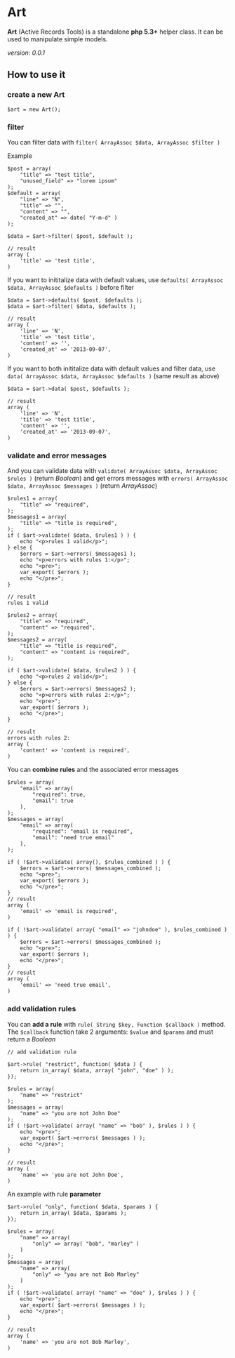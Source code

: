 Art
===

__Art__ (Active Records Tools) is a standalone __php 5.3+__ helper class. It can be used to manipulate simple models.

*version: 0.0.1*

## How to use it

### create a new Art

	$art = new Art();

### filter 

You can filter data with `filter( ArrayAssoc $data, ArrayAssoc $filter )`

Example

	$post = array(
		"title" => "test title",
		"unused_field" => "lorem ipsum"
	);
	$default = array(
		"line" => "N",
		"title" => "",
		"content" => "",
		"created_at" => date( "Y-m-d" )
	);
	
    $data = $art->filter( $post, $default );
	
	// result
	array (
		'title' => 'test title',
	)

If you want to inititalize data with default values, use `defaults( ArrayAssoc $data, ArrayAssoc $defaults )` before filter

	$data = $art->defaults( $post, $defaults );
    $data = $art->filter( $data, $defaults );
    
	// result
	array (
		'line' => 'N',
		'title' => 'test title',
		'content' => '',
		'created_at' => '2013-09-07',
	)

If you want to both inititalize data with default values and filter data, use `data( ArrayAssoc $data, ArrayAssoc $defaults )` (same result as above)

	$data = $art->data( $post, $defaults );
    
	// result
	array (
		'line' => 'N',
		'title' => 'test title',
		'content' => '',
		'created_at' => '2013-09-07',
	)

### validate and error messages

And you can validate data with `validate( ArrayAssoc $data, ArrayAssoc $rules )` (return *Boolean*) and get errors messages with `errors( ArrayAssoc $data, ArrayAssoc $messages )` (return *ArrayAssoc*)

	$rules1 = array(
		"title" => "required",
	);
	$messages1 = array(
		"title" => "title is required",
	);
	if ( $art->validate( $data, $rules1 ) ) {
		echo "<p>rules 1 valid</p>";
	} else {
		$errors = $art->errors( $messages1 );
		echo "<p>errors with rules 1:</p>";
		echo "<pre>";
		var_export( $errors );
		echo "</pre>";
	}
	
	// result
	rules 1 valid
	
	$rules2 = array(
		"title" => "required",
		"content" => "required",
	);
	$messages2 = array(
		"title" => "title is required",
		"content" => "content is required",
	);

	if ( $art->validate( $data, $rules2 ) ) {
		echo "<p>rules 2 valid</p>";
	} else {
		$errors = $art->errors( $messages2 );
		echo "<p>errors with rules 2:</p>";
		echo "<pre>";
		var_export( $errors );
		echo "</pre>";
	}
	
	// result
	errors with rules 2:
	array (
		'content' => 'content is required',
	)

You can __combine rules__ and the associated error messages

	$rules = array(
		"email" => array(
			"required": true,
			"email": true
		),
	);
	$messages = array(
		"email" => array(
			"required": "email is required",
			"email": "need true email"
		),
	);
	
	if ( !$art->validate( array(), $rules_combined ) ) {
		$errors = $art->errors( $messages_combined );
		echo "<pre>";
		var_export( $errors );
		echo "</pre>";
	}
	// result
	array (
		'email' => 'email is required',
	)

	if ( !$art->validate( array( "email" => "johndoe" ), $rules_combined ) ) {
		$errors = $art->errors( $messages_combined );
		echo "<pre>";
		var_export( $errors );
		echo "</pre>";
	}
	// result
	array (
		'email' => 'need true email',
	)

### add validation rules

You can __add a rule__ with `rule( String $key, Function $callback )` method. The `$callback` function take 2 arguments: `$value` and `$params` and must return a *Boolean*

	// add validation rule

	$art->rule( "restrict", function( $data ) {
		return in_array( $data, array( "john", "doe" ) );
	});

	$rules = array(
		"name" => "restrict"
	);
	$messages = array(
		"name" => "you are not John Doe"
	);
	if ( !$art->validate( array( "name" => "bob" ), $rules ) ) {
		echo "<pre>";
		var_export( $art->errors( $messages ) );
		echo "</pre>";
	}
	
	// result
	array (
		'name' => 'you are not John Doe',
	)

An example with rule __parameter__

	$art->rule( "only", function( $data, $params ) {
		return in_array( $data, $params );
	});

	$rules = array(
		"name" => array(
			"only" => array( "bob", "marley" )
		)
	);
	$messages = array(
		"name" => array(
			"only" => "you are not Bob Marley"
		)
	);
	if ( !$art->validate( array( "name" => "doe" ), $rules ) ) {
		echo "<pre>";
		var_export( $art->errors( $messages ) );
		echo "</pre>";
	}
	
	// result
	array (
		'name' => 'you are not Bob Marley',
	)